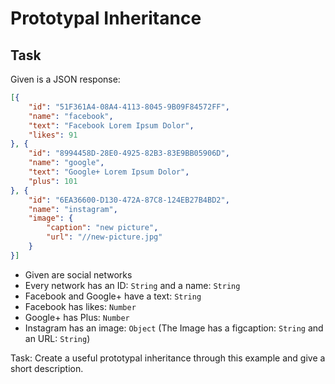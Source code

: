 # Prototypal Inheritance

## Task

Given is a JSON response:
```json
[{
	"id": "51F361A4-08A4-4113-8045-9B09F84572FF",
	"name": "facebook",
	"text": "Facebook Lorem Ipsum Dolor",
	"likes": 91
}, {
	"id": "8994458D-28E0-4925-82B3-83E9BB05906D",
	"name": "google",
	"text": "Google+ Lorem Ipsum Dolor",
	"plus": 101
}, {
	"id": "6EA36600-D130-472A-87C8-124EB27B4BD2",
	"name": "instagram",
	"image": {
		"caption": "new picture",
		"url": "//new-picture.jpg"
	}
}]
```

- Given are social networks
- Every network has an ID: `String` and a name: `String`
- Facebook and Google+ have a text: `String`
- Facebook has likes: `Number`
- Google+ has Plus: `Number`
- Instagram has an image: `Object` (The Image has a figcaption:
`String` and an URL: `String`)

Task: Create a useful prototypal inheritance through this example and give a short description.
